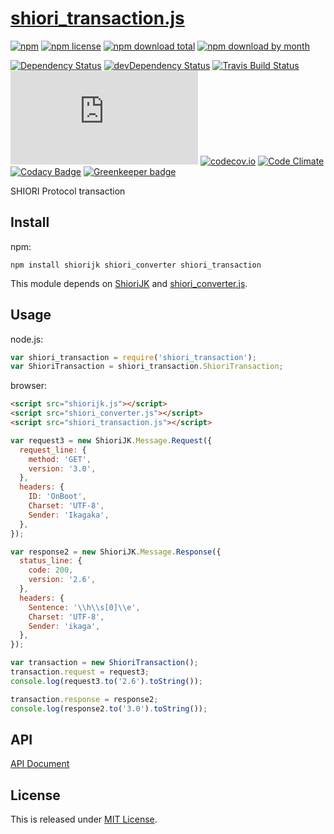 # [shiori_transaction.js](https://github.com/Narazaka/shiori_transaction.js)

[![npm](https://img.shields.io/npm/v/shiori_transaction.svg)](https://www.npmjs.com/package/shiori_transaction)
[![npm license](https://img.shields.io/npm/l/shiori_transaction.svg)](https://www.npmjs.com/package/shiori_transaction)
[![npm download total](https://img.shields.io/npm/dt/shiori_transaction.svg)](https://www.npmjs.com/package/shiori_transaction)
[![npm download by month](https://img.shields.io/npm/dm/shiori_transaction.svg)](https://www.npmjs.com/package/shiori_transaction)

[![Dependency Status](https://david-dm.org/Narazaka/shiori_transaction.js/status.svg)](https://david-dm.org/Narazaka/shiori_transaction.js)
[![devDependency Status](https://david-dm.org/Narazaka/shiori_transaction.js/dev-status.svg)](https://david-dm.org/Narazaka/shiori_transaction.js?type=dev)
[![Travis Build Status](https://travis-ci.org/Narazaka/shiori_transaction.js.svg?branch=master)](https://travis-ci.org/Narazaka/shiori_transaction.js)
[![AppVeyor Build Status](https://ci.appveyor.com/api/projects/status/github/Narazaka/shiori_transaction.js?svg=true&branch=master)](https://ci.appveyor.com/project/Narazaka/shiori-transaction-js)
[![codecov.io](https://codecov.io/github/Narazaka/shiori_transaction.js/coverage.svg?branch=master)](https://codecov.io/github/Narazaka/shiori_transaction.js?branch=master)
[![Code Climate](https://codeclimate.com/github/Narazaka/shiori_transaction.js/badges/gpa.svg)](https://codeclimate.com/github/Narazaka/shiori_transaction.js)
[![Codacy Badge](https://api.codacy.com/project/badge/Grade/937719d8b0dc4da28e4f6888fa6ea91d)](https://www.codacy.com/app/narazaka/shiori_transaction-js?utm_source=github.com&amp;utm_medium=referral&amp;utm_content=Narazaka/shiori_transaction.js&amp;utm_campaign=Badge_Grade)
[![Greenkeeper badge](https://badges.greenkeeper.io/Narazaka/shiori_transaction.js.svg)](https://greenkeeper.io/)

SHIORI Protocol transaction

## Install

npm:
```
npm install shiorijk shiori_converter shiori_transaction
```

This module depends on [ShioriJK](https://github.com/Narazaka/shiorijk) and [shiori_converter.js](https://github.com/Narazaka/shiori_converter.js).

## Usage

node.js:
```javascript
var shiori_transaction = require('shiori_transaction');
var ShioriTransaction = shiori_transaction.ShioriTransaction;
```

browser:
```html
<script src="shiorijk.js"></script>
<script src="shiori_converter.js"></script>
<script src="shiori_transaction.js"></script>
```

```javascript
var request3 = new ShioriJK.Message.Request({
  request_line: {
    method: 'GET',
    version: '3.0',
  },
  headers: {
    ID: 'OnBoot',
    Charset: 'UTF-8',
    Sender: 'Ikagaka',
  },
});

var response2 = new ShioriJK.Message.Response({
  status_line: {
    code: 200,
    version: '2.6',
  },
  headers: {
    Sentence: '\\h\\s[0]\\e',
    Charset: 'UTF-8',
    Sender: 'ikaga',
  },
});

var transaction = new ShioriTransaction();
transaction.request = request3;
console.log(request3.to('2.6').toString());

transaction.response = response2;
console.log(response2.to('3.0').toString());
```

## API

[API Document](https://narazaka.github.io/shiori_transaction.js/index.html)

## License

This is released under [MIT License](http://narazaka.net/license/MIT?2015).
